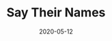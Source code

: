---
date: '2020-05-12'
title: 'Say Their Names'
github: 'https://github.com/Say-Their-Name/say-their-names-ios'
external: 'https://saytheirnames.io'
ios: 'https://apps.apple.com/app/say-their-names/id1517599626'
android: 'https://play.google.com/store/apps/details?id=io.saytheirnames.android'
tech:
  - iOS
  - Android
company: 'Say Thier Names'
showInProjects: true
---